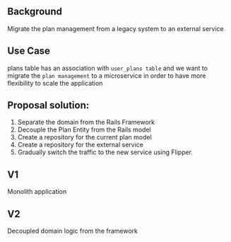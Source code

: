 ## Background
Migrate the plan management from a legacy system to an external service

## Use Case
plans table has an association with
`user_plans table` and we want to migrate the `plan management`
to a microservice in order to have more flexibility to scale the application

## Proposal solution:
1. Separate the domain from the Rails Framework
2. Decouple the Plan Entity from the Rails model
3. Create a repository for the current plan model
4. Create a repository for the external service
5. Gradually switch the traffic to the new service using Flipper.

## V1
Monolith application

## V2
Decoupled domain logic from the framework
